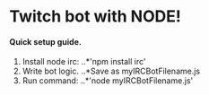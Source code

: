 # Twitch bot with NODE!

#### Quick setup guide.

1. Install node irc: 
..*'npm install irc'
2. Write bot logic.
..*Save as myIRCBotFilename.js
3. Run command: 
..*'node myIRCBotFilename.js'